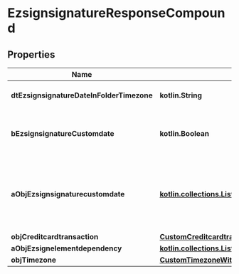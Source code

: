 
# EzsignsignatureResponseCompound

## Properties
| Name | Type | Description | Notes |
| ------------ | ------------- | ------------- | ------------- |
| **dtEzsignsignatureDateInFolderTimezone** | **kotlin.String** | The date the Ezsignsignature was signed in folder&#39;s timezone |  [optional] |
| **bEzsignsignatureCustomdate** | **kotlin.Boolean** | Whether the Ezsignsignature has a custom date format or not. (Only possible when eEzsignsignatureType is **Name** or **Handwritten**) |  [optional] |
| **aObjEzsignsignaturecustomdate** | [**kotlin.collections.List&lt;EzsignsignaturecustomdateResponseCompound&gt;**](EzsignsignaturecustomdateResponse.md) | An array of custom date blocks that will be filled at the time of signature.  Can only be used if bEzsignsignatureCustomdate is true.  Use an empty array if you don&#39;t want to have a date at all. |  [optional] |
| **objCreditcardtransaction** | [**CustomCreditcardtransactionResponse**](CustomCreditcardtransactionResponse.md) |  |  [optional] |
| **aObjEzsignelementdependency** | [**kotlin.collections.List&lt;EzsignelementdependencyResponseCompound&gt;**](EzsignelementdependencyResponse.md) |  |  [optional] |
| **objTimezone** | [**CustomTimezoneWithCodeResponse**](CustomTimezoneWithCodeResponse.md) |  |  [optional] |



